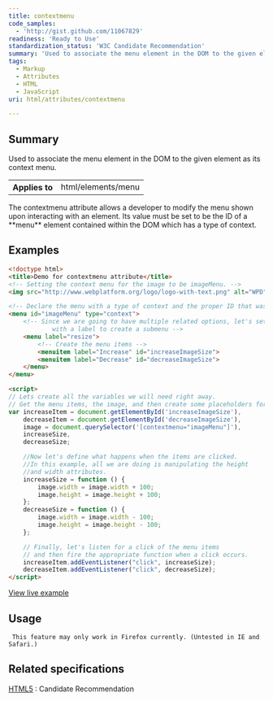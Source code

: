 ```yaml
---
title: contextmenu
code_samples:
  - 'http://gist.github.com/11067829'
readiness: 'Ready to Use'
standardization_status: 'W3C Candidate Recommendation'
summary: 'Used to associate the menu element in the DOM to the given element as its context menu.'
tags:
  - Markup
  - Attributes
  - HTML
  - JavaScript
uri: html/attributes/contextmenu

---
```

## <span>Summary</span>

Used to associate the menu element in the DOM to the given element as its context menu.

<table class="wikitable">
<tr>
<th>
Applies to

</th>
<td>
html/elements/menu

</td>
</tr>
</table>
The contextmenu attribute allows a developer to modify the menu shown upon interacting with an element. Its value must be set to be the ID of a **menu** element contained within the DOM which has a type of context.

## <span>Examples</span>

``` html
<!doctype html>
<title>Demo for contextmenu attribute</title>
<!-- Setting the context menu for the image to be imageMenu. -->
<img src="http://www.webplatform.org/logo/logo-with-text.png" alt="WPD" width="500" height="500" contextmenu="imageMenu">

<!-- Declare the menu with a type of context and the proper ID that was set in the images attribute -->
<menu id="imageMenu" type="context">
    <!-- Since we are going to have multiple related options, let's set a menu item
            with a label to create a submenu -->
    <menu label="resize">
        <!-- Create the menu items -->
        <menuitem label="Increase" id="increaseImageSize">
        <menuitem label="Decrease" id="decreaseImageSize">
    </menu>
</menu>

<script>
// Lets create all the variables we will need right away.
// Get the menu items, the image, and then create some placeholders for functions.
var increaseItem = document.getElementById('increaseImageSize'),
    decreaseItem = document.getElementById('decreaseImageSize'),
    image = document.querySelector('[contextmenu="imageMenu"]'),
    increaseSize,
    decreaseSize;

    //Now let's define what happens when the items are clicked.
    //In this example, all we are doing is manipulating the height
    //and width attributes.
    increaseSize = function () {
        image.width = image.width + 100;
        image.height = image.height + 100;
    };
    decreaseSize = function () {
        image.width = image.width - 100;
        image.height = image.height - 100;
    };

    // Finally, let's listen for a click of the menu items
    // and then fire the appropriate function when a click occurs.
    increaseItem.addEventListener("click", increaseSize);
    decreaseItem.addEventListener("click", decreaseSize);
</script>
```

[View live example](http://code.webplatform.org/gist/11067829)

## <span>Usage</span>

     This feature may only work in Firefox currently. (Untested in IE and Safari.)

## <span>Related specifications</span>

[HTML5](http://www.w3.org/TR/html-markup/global-attributes.html#common.attrs.contextmenu)
:   Candidate Recommendation
